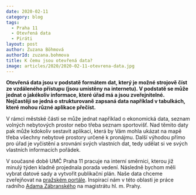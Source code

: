 ```yaml
---
date: 2020-02-11
category: blog
tags: 
  - Praha 11
  - Otevřená data
  - Piráti
layout: post
author: Zuzana Böhmová
authorId: zuzana.bohmova
title: K čemu jsou otevřená data?
image: articles/2020/2020-02-11-otevrena-data.jpg
---
```


**Otevřená data jsou v podstatě formátem dat, který je možné strojově číst ze vzdáleného přístupu (jsou umístěny na internetu). V podstatě se může jednat o jakékoliv informace, které úřad má a jsou zveřejnitelné. Nejčastěji se jedná o strukturovaně zapsaná data například v tabulkách, které mohou různé aplikace přečíst.**

V rámci městské části se může jednat například o ekonomická data, seznam volných nebytových prostor nebo třeba seznam sportovišť. Nad těmito daty pak může kdokoliv sestavit aplikaci, která by Vám mohla ukázat na mapě třeba všechny nebytové prostory určené k pronájmu. Další výhodou přímo pro úřad je vyčistění a srovnání svých vlastních dat, tedy udělat si ve svých vlastních informacích pořádek.

V současné době UMČ Praha 11 pracuje na interní směrnici, kterou již minulý týden kladně projednala porada vedení. Následně bychom měli vybrat datové sady a vytvořit publikační plán. Naše data chceme zveřejňovat na [pražském portále](http://opendata.praha.eu/). Inspirací nám v této oblasti je práce radního [Adama Zábranského](https://praha.pirati.cz/lide/adam-zabransky/) na magistrátu hl. m. Prahy.
